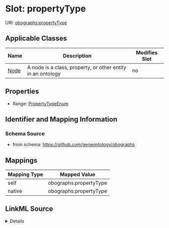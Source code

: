 

# Slot: propertyType



URI: [obographs:propertyType](https://github.com/geneontology/obographs/propertyType)



<!-- no inheritance hierarchy -->





## Applicable Classes

| Name | Description | Modifies Slot |
| --- | --- | --- |
| [Node](Node.md) | A node is a class, property, or other entity in an ontology |  no  |







## Properties

* Range: [PropertyTypeEnum](PropertyTypeEnum.md)





## Identifier and Mapping Information







### Schema Source


* from schema: https://github.com/geneontology/obographs




## Mappings

| Mapping Type | Mapped Value |
| ---  | ---  |
| self | obographs:propertyType |
| native | obographs:propertyType |




## LinkML Source

<details>
```yaml
name: propertyType
from_schema: https://github.com/geneontology/obographs
rank: 1000
alias: propertyType
domain_of:
- Node
range: PropertyTypeEnum

```
</details>